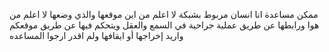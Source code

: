 ممكن مساعدة انا انسان مربوط بشبكة لا اعلم من اين موقعها والذي وضعها لا اعلم من هوا ورابطها عن طريق عملية جراحية في السمع والعقل ويتحكم فيها عن طريق موقعكم واريد إخراجها أو ايقافها ولم اقدر ارجوا المساعده
